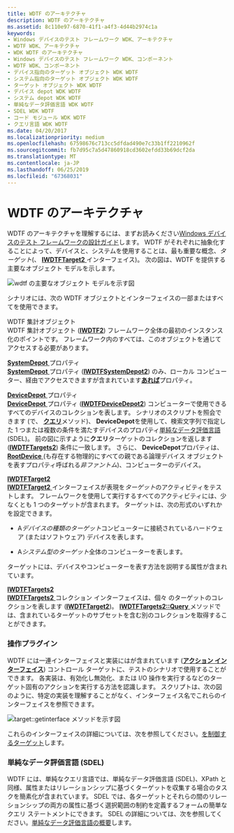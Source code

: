 ```yaml
---
title: WDTF のアーキテクチャ
description: WDTF のアーキテクチャ
ms.assetid: 8c110e97-6870-41f1-a4f3-4d44b2974c1a
keywords:
- Windows デバイスのテスト フレームワーク WDK、アーキテクチャ
- WDTF WDK、アーキテクチャ
- WDK WDTF のアーキテクチャ
- Windows デバイスのテスト フレームワーク WDK、コンポーネント
- WDTF WDK、コンポーネント
- デバイス指向のターゲット オブジェクト WDK WDTF
- システム指向のターゲット オブジェクト WDK WDTF
- ターゲット オブジェクト WDK WDTF
- デバイス depot WDK WDTF
- システム depot WDK WDTF
- 単純なデータ評価言語 WDK WDTF
- SDEL WDK WDTF
- コード モジュール WDK WDTF
- クエリ言語 WDK WDTF
ms.date: 04/20/2017
ms.localizationpriority: medium
ms.openlocfilehash: 67598676c713cc5dfdad490e7c33b1ff2210962f
ms.sourcegitcommit: fb7d95c7a5d47860918cd3602efdd33b69dcf2da
ms.translationtype: MT
ms.contentlocale: ja-JP
ms.lasthandoff: 06/25/2019
ms.locfileid: "67368031"
---
```

# <a name="wdtf-architecture"></a>WDTF のアーキテクチャ


WDTF のアーキテクチャを理解するには、まずお読みください[Windows デバイスのテスト フレームワークの設計ガイド](wdtf-overview.md)します。 WDTF がそれぞれに抽象化することによって、デバイスと、システムを使用することは、最も重要な概念、*ターゲット*(、 [ **IWDTFTarget2** ](https://docs.microsoft.com/windows-hardware/drivers/ddi/content/wdtf/nn-wdtf-iwdtftarget2)インターフェイス)。 次の図は、WDTF を提供する主要なオブジェクト モデルを示します。

![wdtf の主要なオブジェクト モデルを示す図](images/wdtf-objectmodel.gif)

シナリオには、次の WDTF オブジェクトとインターフェイスの一部またはすべてを使用できます。

<a href="" id="wdtf-aggregation-object"></a>WDTF 集計オブジェクト  
WDTF 集計オブジェクト ([**IWDTF2**](https://docs.microsoft.com/windows-hardware/drivers/ddi/content/index)) フレームワーク全体の最初のインスタンス化のポイントです。 フレームワーク内のすべては、このオブジェクトを通じてアクセスする必要があります。

<a href="" id="systemdepot-property"></a>[**SystemDepot** ](https://docs.microsoft.com/windows-hardware/drivers/ddi/content/wdtf/nf-wdtf-iwdtf2-get_systemdepot)プロパティ  
[ **SystemDepot** ](https://docs.microsoft.com/windows-hardware/drivers/ddi/content/wdtf/nf-wdtf-iwdtf2-get_systemdepot)プロパティ ([**IWDTFSystemDepot2**](https://docs.microsoft.com/windows-hardware/drivers/ddi/content/wdtf/nn-wdtf-iwdtfsystemdepot2)) のみ、ローカル コンピューター、経由でアクセスできますが含まれています[**あれば**](https://docs.microsoft.com/windows-hardware/drivers/ddi/content/wdtf/nf-wdtf-iwdtfsystemdepot2-get_thissystem)プロパティ。

<a href="" id="devicedepot-property"></a>[**DeviceDepot** ](https://docs.microsoft.com/windows-hardware/drivers/ddi/content/wdtf/nf-wdtf-iwdtf2-get_devicedepot)プロパティ  
[ **DeviceDepot** ](https://docs.microsoft.com/windows-hardware/drivers/ddi/content/wdtf/nf-wdtf-iwdtf2-get_devicedepot)プロパティ ([**IWDTFDeviceDepot2**](https://docs.microsoft.com/windows-hardware/drivers/ddi/content/wdtf/nn-wdtf-iwdtfdevicedepot2)) コンピューターで使用できるすべてのデバイスのコレクションを表します。 シナリオのスクリプトを照会できます (で、 [**クエリ**](https://docs.microsoft.com/windows-hardware/drivers/ddi/content/wdtf/nf-wdtf-iwdtftargets2-query)メソッド)、 **DeviceDepot**を使用して、検索文字列で指定した 1 つまたは複数の条件を満たすデバイスのプロパティ[単純なデータ評価言語](simple-data-evaluation-language-overview.md)(SDEL)。 前の図に示すように**クエリ**ターゲットのコレクションを返します ([**IWDTFTargets2**](https://docs.microsoft.com/windows-hardware/drivers/ddi/content/wdtf/nn-wdtf-iwdtftargets2)) 条件に一致します。 さらに、 **DeviceDepot**プロパティは、 [ **RootDevice** ](https://docs.microsoft.com/windows-hardware/drivers/ddi/content/wdtf/nf-wdtf-iwdtfdevicedepot2-get_rootdevice) (も存在する物理的にすべての親である論理デバイス オブジェクトを表すプロパティ呼ばれる*非ファントム*)、コンピューターのデバイス。

<a href="" id="iwdtftarget2"></a>[**IWDTFTarget2**](https://docs.microsoft.com/windows-hardware/drivers/ddi/content/wdtf/nn-wdtf-iwdtftarget2)  
[ **IWDTFTarget2** ](https://docs.microsoft.com/windows-hardware/drivers/ddi/content/wdtf/nn-wdtf-iwdtftarget2)インターフェイスが表現を*ターゲット*のアクティビティをテストします。 フレームワークを使用して実行するすべてのアクティビティには、少なくとも 1 つのターゲットが含まれます。 ターゲットは、次の形式のいずれかを設定できます。

-   A*デバイスの種類のターゲット*コンピューターに接続されているハードウェア (またはソフトウェア) デバイスを表します。

-   A*システム型のターゲット*全体のコンピューターを表します。

ターゲットには、デバイスやコンピューターを表す方法を説明する属性が含まれています。

<a href="" id="iwdtftargets2"></a>[**IWDTFTargets2**](https://docs.microsoft.com/windows-hardware/drivers/ddi/content/wdtf/nn-wdtf-iwdtftargets2)  
[ **IWDTFTargets2** ](https://docs.microsoft.com/windows-hardware/drivers/ddi/content/wdtf/nn-wdtf-iwdtftargets2)コレクション インターフェイスは、個々 のターゲットのコレクションを表します ([**IWDTFTarget2**](https://docs.microsoft.com/windows-hardware/drivers/ddi/content/wdtf/nn-wdtf-iwdtftarget2))。 [ **IWDTFTargets2::Query** ](https://docs.microsoft.com/windows-hardware/drivers/ddi/content/wdtf/nf-wdtf-iwdtftargets2-query)メソッドでは、含まれているターゲットのサブセットを含む別のコレクションを取得することができます。

### <a name="action-plug-ins"></a>操作プラグイン

WDTF には一連インターフェイスと実装にはが含まれています ([**アクション インターフェイス**](https://docs.microsoft.com/windows-hardware/drivers/ddi/content/index)) コントロール ターゲットに、テストのシナリオで使用することができます。 各実装は、有効化し無効化、または I/O 操作を実行するなどのターゲット固有のアクションを実行する方法を認識します。 スクリプトは、次の図のように、特定の実装を理解することがなく、インターフェイス名でこれらのインターフェイスを参照できます。

![target::getinterface メソッドを示す図](images/wdtf-getinterface.gif)

これらのインターフェイスの詳細については、次を参照してください。[を制御するターゲット](controlling-targets.md)します。

### <a name="simple-data-evaluation-language-sdel"></a>単純なデータ評価言語 (SDEL)

WDTF には、単純なクエリ言語では、単純なデータ評価言語 (SDEL)、XPath と同様、属性またはリレーションシップに基づくターゲットを収集する場合のタスクを簡素化が含まれています。 SDEL では、各ターゲットとそれらの間のリレーションシップの両方の属性に基づく選択範囲の制約を定義するフォームの簡単なクエリ ステートメントにできます。 SDEL の詳細については、次を参照してください。[単純なデータ評価言語の概要](simple-data-evaluation-language-overview.md)します。

 

 




